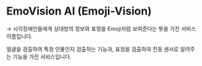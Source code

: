 # EmoVision AI (Emoji-Vision)
→ 시각장애인들에게 상대방의 정보와 표정을 Emoji처럼 보여준다는 뜻을 가진 서비스 이름입니다.

얼굴을 검출하여 특정 인물인지 검출하는 기능과, 표정을 검출하여 진동 센서로 알려주는 기능을 가진 서비스입니다.
